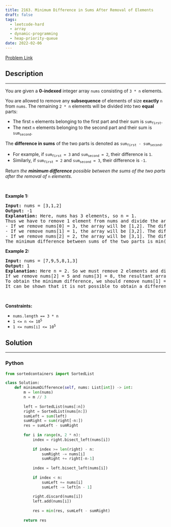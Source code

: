 ```yaml
---
title: 2163. Minimum Difference in Sums After Removal of Elements
draft: false
tags: 
  - leetcode-hard
  - array
  - dynamic-programming
  - heap-priority-queue
date: 2022-02-06
---
```


[Problem Link](https://leetcode.com/problems/minimum-difference-in-sums-after-removal-of-elements/)

## Description

---
<p>You are given a <strong>0-indexed</strong> integer array <code>nums</code> consisting of <code>3 * n</code> elements.</p>

<p>You are allowed to remove any <strong>subsequence</strong> of elements of size <strong>exactly</strong> <code>n</code> from <code>nums</code>. The remaining <code>2 * n</code> elements will be divided into two <strong>equal</strong> parts:</p>

<ul>
	<li>The first <code>n</code> elements belonging to the first part and their sum is <code>sum<sub>first</sub></code>.</li>
	<li>The next <code>n</code> elements belonging to the second part and their sum is <code>sum<sub>second</sub></code>.</li>
</ul>

<p>The <strong>difference in sums</strong> of the two parts is denoted as <code>sum<sub>first</sub> - sum<sub>second</sub></code>.</p>

<ul>
	<li>For example, if <code>sum<sub>first</sub> = 3</code> and <code>sum<sub>second</sub> = 2</code>, their difference is <code>1</code>.</li>
	<li>Similarly, if <code>sum<sub>first</sub> = 2</code> and <code>sum<sub>second</sub> = 3</code>, their difference is <code>-1</code>.</li>
</ul>

<p>Return <em>the <strong>minimum difference</strong> possible between the sums of the two parts after the removal of </em><code>n</code><em> elements</em>.</p>

<p>&nbsp;</p>
<p><strong class="example">Example 1:</strong></p>

<pre>
<strong>Input:</strong> nums = [3,1,2]
<strong>Output:</strong> -1
<strong>Explanation:</strong> Here, nums has 3 elements, so n = 1. 
Thus we have to remove 1 element from nums and divide the array into two equal parts.
- If we remove nums[0] = 3, the array will be [1,2]. The difference in sums of the two parts will be 1 - 2 = -1.
- If we remove nums[1] = 1, the array will be [3,2]. The difference in sums of the two parts will be 3 - 2 = 1.
- If we remove nums[2] = 2, the array will be [3,1]. The difference in sums of the two parts will be 3 - 1 = 2.
The minimum difference between sums of the two parts is min(-1,1,2) = -1. 
</pre>

<p><strong class="example">Example 2:</strong></p>

<pre>
<strong>Input:</strong> nums = [7,9,5,8,1,3]
<strong>Output:</strong> 1
<strong>Explanation:</strong> Here n = 2. So we must remove 2 elements and divide the remaining array into two parts containing two elements each.
If we remove nums[2] = 5 and nums[3] = 8, the resultant array will be [7,9,1,3]. The difference in sums will be (7+9) - (1+3) = 12.
To obtain the minimum difference, we should remove nums[1] = 9 and nums[4] = 1. The resultant array becomes [7,5,8,3]. The difference in sums of the two parts is (7+5) - (8+3) = 1.
It can be shown that it is not possible to obtain a difference smaller than 1.
</pre>

<p>&nbsp;</p>
<p><strong>Constraints:</strong></p>

<ul>
	<li><code>nums.length == 3 * n</code></li>
	<li><code>1 &lt;= n &lt;= 10<sup>5</sup></code></li>
	<li><code>1 &lt;= nums[i] &lt;= 10<sup>5</sup></code></li>
</ul>


## Solution

---
### Python
``` py title='minimum-difference-in-sums-after-removal-of-elements'
from sortedcontainers import SortedList

class Solution:
    def minimumDifference(self, nums: List[int]) -> int:
        m = len(nums)
        n = m // 3
        
        left = SortedList(nums[:n])
        right = SortedList(nums[n:])
        sumLeft = sum(left)
        sumRight = sum(right[-n:])
        res = sumLeft - sumRight
        
        for i in range(n, 2 * n):
            index = right.bisect_left(nums[i])
            
            if index >= len(right) - n:
                sumRight -= nums[i]
                sumRight += right[-n-1]
            
            index = left.bisect_left(nums[i])
            
            if index < n:
                sumLeft += nums[i]
                sumLeft -= left[n - 1]
            
            right.discard(nums[i])
            left.add(nums[i])
            
            res = min(res, sumLeft - sumRight)
        
        return res
        
```

